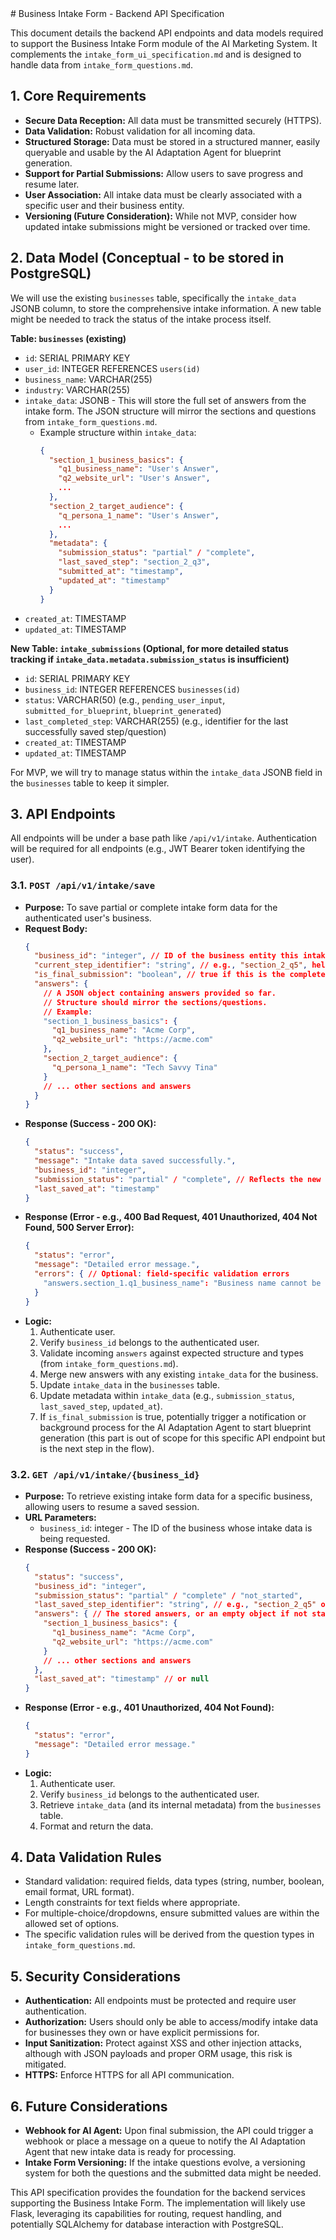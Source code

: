 <Begin of file>
# Business Intake Form - Backend API Specification

This document details the backend API endpoints and data models required to support the Business Intake Form module of the AI Marketing System. It complements the `intake_form_ui_specification.md` and is designed to handle data from `intake_form_questions.md`.

## 1. Core Requirements

*   **Secure Data Reception:** All data must be transmitted securely (HTTPS).
*   **Data Validation:** Robust validation for all incoming data.
*   **Structured Storage:** Data must be stored in a structured manner, easily queryable and usable by the AI Adaptation Agent for blueprint generation.
*   **Support for Partial Submissions:** Allow users to save progress and resume later.
*   **User Association:** All intake data must be clearly associated with a specific user and their business entity.
*   **Versioning (Future Consideration):** While not MVP, consider how updated intake submissions might be versioned or tracked over time.

## 2. Data Model (Conceptual - to be stored in PostgreSQL)

We will use the existing `businesses` table, specifically the `intake_data` JSONB column, to store the comprehensive intake information. A new table might be needed to track the status of the intake process itself.

**Table: `businesses` (existing)**
*   `id`: SERIAL PRIMARY KEY
*   `user_id`: INTEGER REFERENCES `users(id)`
*   `business_name`: VARCHAR(255)
*   `industry`: VARCHAR(255)
*   `intake_data`: JSONB - This will store the full set of answers from the intake form. The JSON structure will mirror the sections and questions from `intake_form_questions.md`.
    *   Example structure within `intake_data`:
        ```json
        {
          "section_1_business_basics": {
            "q1_business_name": "User's Answer",
            "q2_website_url": "User's Answer",
            ...
          },
          "section_2_target_audience": {
            "q_persona_1_name": "User's Answer",
            ...
          },
          "metadata": {
            "submission_status": "partial" / "complete",
            "last_saved_step": "section_2_q3",
            "submitted_at": "timestamp",
            "updated_at": "timestamp"
          }
        }
        ```
*   `created_at`: TIMESTAMP
*   `updated_at`: TIMESTAMP

**New Table: `intake_submissions` (Optional, for more detailed status tracking if `intake_data.metadata.submission_status` is insufficient)**
*   `id`: SERIAL PRIMARY KEY
*   `business_id`: INTEGER REFERENCES `businesses(id)`
*   `status`: VARCHAR(50) (e.g., `pending_user_input`, `submitted_for_blueprint`, `blueprint_generated`)
*   `last_completed_step`: VARCHAR(255) (e.g., identifier for the last successfully saved step/question)
*   `created_at`: TIMESTAMP
*   `updated_at`: TIMESTAMP

For MVP, we will try to manage status within the `intake_data` JSONB field in the `businesses` table to keep it simpler.

## 3. API Endpoints

All endpoints will be under a base path like `/api/v1/intake`.
Authentication will be required for all endpoints (e.g., JWT Bearer token identifying the user).

### 3.1. `POST /api/v1/intake/save`

*   **Purpose:** To save partial or complete intake form data for the authenticated user's business.
*   **Request Body:**
    ```json
    {
      "business_id": "integer", // ID of the business entity this intake belongs to
      "current_step_identifier": "string", // e.g., "section_2_q5", helps track progress
      "is_final_submission": "boolean", // true if this is the complete submission, false for saving progress
      "answers": {
        // A JSON object containing answers provided so far.
        // Structure should mirror the sections/questions.
        // Example:
        "section_1_business_basics": {
          "q1_business_name": "Acme Corp",
          "q2_website_url": "https://acme.com"
        },
        "section_2_target_audience": {
          "q_persona_1_name": "Tech Savvy Tina"
        }
        // ... other sections and answers
      }
    }
    ```
*   **Response (Success - 200 OK):**
    ```json
    {
      "status": "success",
      "message": "Intake data saved successfully.",
      "business_id": "integer",
      "submission_status": "partial" / "complete", // Reflects the new status
      "last_saved_at": "timestamp"
    }
    ```
*   **Response (Error - e.g., 400 Bad Request, 401 Unauthorized, 404 Not Found, 500 Server Error):**
    ```json
    {
      "status": "error",
      "message": "Detailed error message.",
      "errors": { // Optional: field-specific validation errors
        "answers.section_1.q1_business_name": "Business name cannot be empty."
      }
    }
    ```
*   **Logic:**
    1.  Authenticate user.
    2.  Verify `business_id` belongs to the authenticated user.
    3.  Validate incoming `answers` against expected structure and types (from `intake_form_questions.md`).
    4.  Merge new answers with any existing `intake_data` for the business.
    5.  Update `intake_data` in the `businesses` table.
    6.  Update metadata within `intake_data` (e.g., `submission_status`, `last_saved_step`, `updated_at`).
    7.  If `is_final_submission` is true, potentially trigger a notification or background process for the AI Adaptation Agent to start blueprint generation (this part is out of scope for this specific API endpoint but is the next step in the flow).

### 3.2. `GET /api/v1/intake/{business_id}`

*   **Purpose:** To retrieve existing intake form data for a specific business, allowing users to resume a saved session.
*   **URL Parameters:**
    *   `business_id`: integer - The ID of the business whose intake data is being requested.
*   **Response (Success - 200 OK):**
    ```json
    {
      "status": "success",
      "business_id": "integer",
      "submission_status": "partial" / "complete" / "not_started",
      "last_saved_step_identifier": "string", // e.g., "section_2_q5" or null
      "answers": { // The stored answers, or an empty object if not started
        "section_1_business_basics": {
          "q1_business_name": "Acme Corp",
          "q2_website_url": "https://acme.com"
        }
        // ... other sections and answers
      },
      "last_saved_at": "timestamp" // or null
    }
    ```
*   **Response (Error - e.g., 401 Unauthorized, 404 Not Found):**
    ```json
    {
      "status": "error",
      "message": "Detailed error message."
    }
    ```
*   **Logic:**
    1.  Authenticate user.
    2.  Verify `business_id` belongs to the authenticated user.
    3.  Retrieve `intake_data` (and its internal metadata) from the `businesses` table.
    4.  Format and return the data.

## 4. Data Validation Rules

*   Standard validation: required fields, data types (string, number, boolean, email format, URL format).
*   Length constraints for text fields where appropriate.
*   For multiple-choice/dropdowns, ensure submitted values are within the allowed set of options.
*   The specific validation rules will be derived from the question types in `intake_form_questions.md`.

## 5. Security Considerations

*   **Authentication:** All endpoints must be protected and require user authentication.
*   **Authorization:** Users should only be able to access/modify intake data for businesses they own or have explicit permissions for.
*   **Input Sanitization:** Protect against XSS and other injection attacks, although with JSON payloads and proper ORM usage, this risk is mitigated.
*   **HTTPS:** Enforce HTTPS for all API communication.

## 6. Future Considerations

*   **Webhook for AI Agent:** Upon final submission, the API could trigger a webhook or place a message on a queue to notify the AI Adaptation Agent that new intake data is ready for processing.
*   **Intake Form Versioning:** If the intake questions evolve, a versioning system for both the questions and the submitted data might be needed.

This API specification provides the foundation for the backend services supporting the Business Intake Form. The implementation will likely use Flask, leveraging its capabilities for routing, request handling, and potentially SQLAlchemy for database interaction with PostgreSQL.
<End of file>
